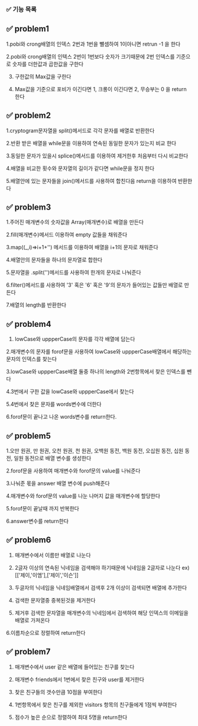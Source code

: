 ### ✅ 기능 목록

## ✅ problem1

1.pobi와 crong배열의 인덱스 2번과 1번을 뺄셈하여 1이아니면 retrun -1 을 한다

2.pobi와 crong배열의 인텍스 2번이 1번보다 숫자가 크기때문에 2번 인덱스를 기준으로 숫자를 더한값과 곱한값을 구한다

3. 구한값의 Max값을 구한다

4. Max값을 기준으로 포비가 이긴다면 1, 크롱이 이긴다면 2, 무승부는 0 을 return 한다

## ✅ problem2

1.cryptogram문자열을 split()메서드로 각각 문자를 배열로 반환한다

2.반환 받은 배열을 while문을 이용하여 연속된 동일한 문자가 있는지 비교 한다

3.동일한 문자가 있을시 splice()메서드를 이용하여 제거한후 처음부터 다시 비교한다

4.배열을 비교한 횟수와 문자열의 길이가 같다면 while문을 정지 한다

5.배열안에 있는 문자들을 join()메서드를 사용하여 합친다음 return을 이용하여 반환한다

## ✅ problem3

1.주어진 매개변수의 숫자값을 Array(매개변수)로 배열을 만든다

2.fill(매개변수)메서드 이용하여 empty 값들을 채워준다

3.map((\_,i)=>i+1+'') 메서드를 이용하여 배열을 i+1의 문자로 채워준다

4.배열안의 문자들을 하나의 문자열로 합한다

5.문자열을 .split('')메서드를 사용하여 한개의 문자로 나눠준다

6.filter()메서드를 사용하여 '3' 혹은 '6' 혹은 '9'의 문자가 들어있는 값들만 배열로 만든다

7.배열의 length를 반환한다

## ✅ problem4

1. lowCase와 uppperCase의 문자를 각각 배열에 담는다

2.매개변수의 문자를 forof문을 사용하여 lowCase와 uppperCase배열에서 해당하는 문자의 인덱스를 찾는다

3.lowCase와 uppperCase배열 둘중 하나의 length와 2번항목에서 찾은 인덱스를 뺀다

4.3번에서 구한 값을 lowCase와 uppperCase에서 찾는다

5.4번에서 찾은 문자를 words변수에 더한다

6.forof문이 끝나고 나온 words변수를 return한다.

## ✅ problem5

1.오만 원권, 만 원권, 오천 원권, 천 원권, 오백원 동전, 백원 동전, 오십원 동전, 십원 동전, 일원 동전으로 배열 변수를 생성한다

2.forof문을 사용하여 매개변수와 forof문의 value를 나눠준다

3.나눠준 몫을 answer 배열 변수에 push해준다

4.매개변수와 forof문의 value를 나눈 나머지 값을 매개변수에 할당한다

5.forof문이 끝날때 까지 반복한다

6.answer변수를 return한다

## ✅ problem6

1. 매개변수에서 이름만 배열로 나눈다

2. 2글자 이상의 연속된 닉네임을 검색해야 하기때문에 닉네임을 2글자로 나눈다 ex)[['제이,'이엠'],['제이','이슨']]

3. 두글자의 닉네임을 닉네임배열에서 검색후 2개 이상이 검색되면 배열에 추가한다

4. 검색한 문자열중 중복된것을 제거한다

5. 제거후 검색한 문자열을 매개변수의 닉네임에서 검색하여 해당 인덱스의 이메일을 배열로 가져온다

6.이름차순으로 정렬하여 return한다

## ✅ problem7

1. 매개변수에서 user 같은 배열에 들어있는 친구를 찾는다

2. 매개변수 friends에서 1번에서 찾은 친구와 user를 제거한다

3. 찾은 친구들의 갯수만큼 10점을 부여한다

4. 1번항목에서 찾은 친구를 제외한 visitors 항목의 친구들에게 1점씩 부여한다

5. 점수가 높은 순으로 정렬하여 최대 5명을 return한다
